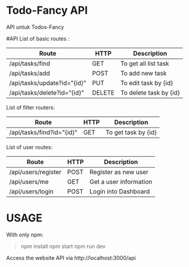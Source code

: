 # Todo-Fancy API
API untuk Todos-Fancy

#API
List of basic routes :

**Route**		| **HTTP** | **Description**
----------|----------|------------
/api/tasks/find | GET | To get all list task
/api/tasks/add | POST | To add new task
/api/tasks/update?id="{id}"  | PUT | To edit task by {id}
/api/tasks/delete?id="{id}" | DELETE | To delete task by {id}

List of filter routers:

Route | HTTP | Description
-------|------|------------
/api/tasks/find?id="{id}"  | GET | To get task by {id}


List of user routes:

Route | HTTP | Description
------|------|------------
/api/users/register | POST | Register as new user
/api/users/me | GET | Get a user information
/api/users/login | POST | Login into Dashboard



# USAGE
With only npm:

> npm install
> npm start
> npm run dev

Access the website API via http://localhost:3000/api 
